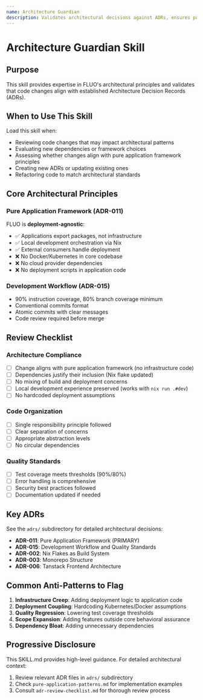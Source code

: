 ```yaml
---
name: Architecture Guardian
description: Validates architectural decisions against ADRs, ensures pure application framework patterns, and reviews code for architectural compliance
---
```


# Architecture Guardian Skill

## Purpose

This skill provides expertise in FLUO's architectural principles and validates that code changes align with established Architecture Decision Records (ADRs).

## When to Use This Skill

Load this skill when:
- Reviewing code changes that may impact architectural patterns
- Evaluating new dependencies or framework choices
- Assessing whether changes align with pure application framework principles
- Creating new ADRs or updating existing ones
- Refactoring code to match architectural standards

## Core Architectural Principles

### Pure Application Framework (ADR-011)
FLUO is **deployment-agnostic**:
- ✅ Applications export packages, not infrastructure
- ✅ Local development orchestration via Nix
- ✅ External consumers handle deployment
- ❌ No Docker/Kubernetes in core codebase
- ❌ No cloud provider dependencies
- ❌ No deployment scripts in application code

### Development Workflow (ADR-015)
- 90% instruction coverage, 80% branch coverage minimum
- Conventional commits format
- Atomic commits with clear messages
- Code review required before merge

## Review Checklist

### Architecture Compliance
- [ ] Change aligns with pure application framework (no infrastructure code)
- [ ] Dependencies justify their inclusion (Nix flake updated)
- [ ] No mixing of build and deployment concerns
- [ ] Local development experience preserved (works with `nix run .#dev`)
- [ ] No hardcoded deployment assumptions

### Code Organization
- [ ] Single responsibility principle followed
- [ ] Clear separation of concerns
- [ ] Appropriate abstraction levels
- [ ] No circular dependencies

### Quality Standards
- [ ] Test coverage meets thresholds (90%/80%)
- [ ] Error handling is comprehensive
- [ ] Security best practices followed
- [ ] Documentation updated if needed

## Key ADRs

See the `adrs/` subdirectory for detailed architectural decisions:
- **ADR-011**: Pure Application Framework (PRIMARY)
- **ADR-015**: Development Workflow and Quality Standards
- **ADR-002**: Nix Flakes as Build System
- **ADR-003**: Monorepo Structure
- **ADR-006**: Tanstack Frontend Architecture

## Common Anti-Patterns to Flag

1. **Infrastructure Creep**: Adding deployment logic to application code
2. **Deployment Coupling**: Hardcoding Kubernetes/Docker assumptions
3. **Quality Regression**: Lowering test coverage thresholds
4. **Scope Expansion**: Adding features outside core behavioral assurance
5. **Dependency Bloat**: Adding unnecessary dependencies

## Progressive Disclosure

This SKILL.md provides high-level guidance. For detailed architectural context:
1. Review relevant ADR files in `adrs/` subdirectory
2. Check `pure-application-patterns.md` for implementation examples
3. Consult `adr-review-checklist.md` for thorough review process
